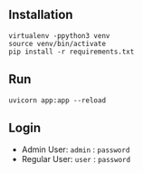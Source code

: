 ## Installation

```shell
virtualenv -ppython3 venv
source venv/bin/activate
pip install -r requirements.txt
```

## Run

```shell
uvicorn app:app --reload
```

## Login

 - Admin User: `admin` : `password`
 - Regular User: `user` : `password`
